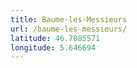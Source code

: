 ```yaml
---
title: Baume-les-Messieurs
url: /baume-les-messieurs/
latitude: 46.7085571
longitude: 5.646694
---
```


